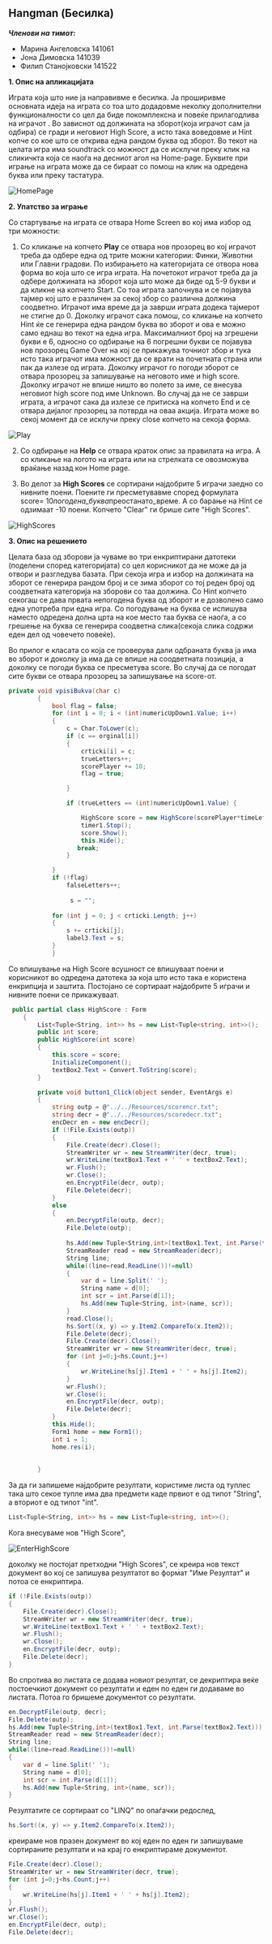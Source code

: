 ﻿**Hangman (Бесилка)**
-----------------

***Членови на тимот:***

 - Марина Ангеловска   141061	
 - Јона Димовска       141039
 - Филип Станојковски  141522

**1. Опис на апликацијата**

Играта која што ние ја направивме е бесилка. Ја проширивме основната идеја на играта со тоа што додадовме неколку дополнителни функционалности со цел да биде покомплексна и повеќе прилагодлива на играчот . 
Во зависнот од должината на зборот(која играчот сам ја одбира) се гради и неговиот High Score, а исто така воведовме и Hint копче  со кое што се открива една рандом буква од зборот. Во текот на целата игра има soundtrack со можност да се исклучи преку клик на сликичкта која се наоѓа на десниот агол на Home-page. Буквите при играње на играта може да се бираат со помош на клик на одредена буква или преку тастатура.

![HomePage](https://github.com/jdimovska/HangMan-VP/blob/master/Printscreens/1.png)
 

**2. Упатство за играње**

Со стартување на играта се отвара Home Screen во кој има избор од три можности:

1)	Со кликање на копчето **Play** се отвара нов прозорец во кој играчот треба да одбере една од трите можни категории: Финки, Животни или Главни градови. По избирањето на категоријата се отвора нова форма во која што се игра играта. На почетокот играчот треба да ја одбере должината на зборот која што може да биде од 5-9 букви и да кликне на копчето Start. Со тоа играта започнува и се појавува тајмер кој што е различен за секој збор со различна должина соодветно. Играчот има време да ја заврши играта додека тајмерот не стигне до 0. Доколку играчот сака помош, со кликање на копчето Hint ќе се генерира една рандом буква во зборот и ова е можно само еднаш во текот на една игра. Максималниот број на згрешени букви е 6, односно со одбирање на 6 погрешни букви се појавува нов прозорец Game Over на кој се прикажува точниот збор и  тука исто така играчот има можност да се врати на почетната страна или пак да излезе од играта. Доколку играчот го погоди зборот се отвара прозорец за запишување на неговото име и high score. Доколку играчот не впише ништо во полето за име, се внесува неговиот high score под име Unknown. Во случај да не се заврши играта, а играчот сака да излезе се притиска на копчето End и се отвара дијалог прозорец за потврда на оваа акција. Играта може во секој момент да се исклучи преку close копчето на секоја форма.


 ![Play](https://github.com/jdimovska/HangMan-VP/blob/master/Printscreens/2.png)
 
2)	Со одбирање на **Help** се отвара краток опис за правилата на игра. А со кликање на логото на играта или на стрелката се овозможува враќање назад кон Home page.

3)	 Во делот за **High Scores** се сортирани најдобрите 5 играчи заедно со нивните поени. Поените ги пресметувавме според формулата score= 10*погодена_буква*преостанато_време. А со барање на Hint се одзимаат -10 поени. Копчето "Clear" ги брише сите "High Scores".

 ![HighScores](https://github.com/jdimovska/HangMan-VP/blob/master/Printscreens/3.png)
 

**3. Опис на решението**

Целата база од зборови ја чуваме во три енкриптирани датотеки (поделени според категоријата) со цел корисникот да не може да ја отвори и разгледува базата. При секоја игра и избор на должината на зборот се генерира рандом број и се зима зборот со тој реден број од соодветната категорија на зборови со таа должина. Со Hint копчето секогаш се дава првата непогодена буква од зборот и е дозволено само една употреба при една игра. Со погодување на буква се испишува наместо одредена долна црта на кое место таа буква се наоѓа, а со грешење на буква се генерира соодветна слика(секоја слика содржи еден дел од човечето повеќе).  

Во прилог е класата со која се проверува дали одбраната буква ја има во зборот и доколку ја има да се впише на соодветната позиција, а доколку се погоди буква се пресметува score. Во случај да се погодат сите букви се отвара прозорец за запишување на score-от.

```c#
private void vpisiBukva(char c)
        {
            bool flag = false;
            for (int i = 0; i < (int)numericUpDown1.Value; i++)
            {
                c = Char.ToLower(c);
                if (c == orginal[i])
                {
                    crticki[i] = c;
                    trueLetters++;
                    scorePlayer += 10;
                    flag = true;

                }

                if (trueLetters == (int)numericUpDown1.Value) {

                    HighScore score = new HighScore(scorePlayer*timeLeft);
                    timer1.Stop();
                    score.Show();
                    this.Hide();
                   break;
                }

            }
            if (!flag)
                falseLetters++;
                
                 s = "";
            
            for (int j = 0; j < crticki.Length; j++)
            {
                s += crticki[j];
                label3.Text = s;
            }
            }
```

Со впишување на High Score всушност се впишуваат поени и корисникот во одредена датотека за која што исто така е користена енкрипција и заштита. Постојано се сортираат најдобрите 5 играчи и нивните поени се прикажуваат.

```c#
 public partial class HighScore : Form
    {
        List<Tuple<String, int>> hs = new List<Tuple<string, int>>();
        public int score;
        public HighScore(int score)
        {
            this.score = score;
            InitializeComponent();
            textBox2.Text = Convert.ToString(score);
        }

        private void button1_Click(object sender, EventArgs e)
        {
            string outp = @"../../Resources/scorencr.txt";
            string decr = @"../../Resources/scoredecr.txt";
            encDecr en = new encDecr();
            if (!File.Exists(outp))
            {
                File.Create(decr).Close();
                StreamWriter wr = new StreamWriter(decr, true);
                wr.WriteLine(textBox1.Text + ' ' + textBox2.Text);
                wr.Flush();
                wr.Close();
                en.EncryptFile(decr, outp);
                File.Delete(decr);
            }
            else
            {
                en.DecryptFile(outp, decr);
                File.Delete(outp);
                
                hs.Add(new Tuple<String,int>(textBox1.Text, int.Parse(textBox2.Text)));
                StreamReader read = new StreamReader(decr);
                String line;
                while((line=read.ReadLine())!=null)
                {
                    var d = line.Split(' ');
                    String name = d[0];
                    int scr = int.Parse(d[1]);
                    hs.Add(new Tuple<String, int>(name, scr));
                }
                read.Close();
                hs.Sort((x, y) => y.Item2.CompareTo(x.Item2));
                File.Delete(decr);
                File.Create(decr).Close();
                StreamWriter wr = new StreamWriter(decr, true);
                for (int j=0;j<hs.Count;j++)
                {
                    wr.WriteLine(hs[j].Item1 + ' ' + hs[j].Item2);
                }
                wr.Flush();
                wr.Close();
                en.EncryptFile(decr, outp);
                File.Delete(decr);
            }
            this.Hide();
            Form1 home = new Form1();
            int i = 1;
            home.res(i);
           
            
        }
```
За да ги запишеме најдобрите резултати, користиме листа од туплес така што секое тупле има два предмети каде првиот е од типот "String", а вториот е од типот "int".
```c#
List<Tuple<String, int>> hs = new List<Tuple<string, int>>();
```
Кога внесуваме нов "High Score", 

![EnterHighScore](https://github.com/jdimovska/HangMan-VP/blob/master/Printscreens/5.png)

доколку не постојат претходни "High Scores", се креира нов текст документ во кој се запишува резултатот во формат "Име Резултат" и потоа се енкриптира.
```c#
if (!File.Exists(outp))
{
    File.Create(decr).Close();
    StreamWriter wr = new StreamWriter(decr, true);
    wr.WriteLine(textBox1.Text + ' ' + textBox2.Text);
    wr.Flush();
    wr.Close();
    en.EncryptFile(decr, outp);
    File.Delete(decr);
}
```
Во спротива во листата се додава новиот резултат, се декриптира веќе постоечкиот документ со резултати и еден по еден ги додаваме во листата. Потоа го бришеме документот со резултати.
```c#
en.DecryptFile(outp, decr);
File.Delete(outp);
hs.Add(new Tuple<String,int>(textBox1.Text, int.Parse(textBox2.Text)));
StreamReader read = new StreamReader(decr);
String line;
while((line=read.ReadLine())!=null)
{
    var d = line.Split(' ');
    String name = d[0];
    int scr = int.Parse(d[1]);
    hs.Add(new Tuple<String, int>(name, scr));
}
```
Резултатите се сортираат со "LINQ" по опаѓачки редослед,
```c#
hs.Sort((x, y) => y.Item2.CompareTo(x.Item2));
```
креираме нов празен документ во кој еден по еден ги запишуваме сортираните резултати и на крај го енкриптираме документот.
```c#
File.Create(decr).Close();
StreamWriter wr = new StreamWriter(decr, true);
for (int j=0;j<hs.Count;j++)
{
    wr.WriteLine(hs[j].Item1 + ' ' + hs[j].Item2);
}
wr.Flush();
wr.Close();
en.EncryptFile(decr, outp);
File.Delete(decr);
```
